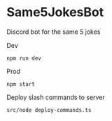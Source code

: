 # Same5JokesBot
Discord bot for the same 5 jokes

Dev
```shell
npm run dev
```

Prod
```shell
npm start
```

Deploy slash commands to server
```shell
src/node deploy-commands.ts
```
